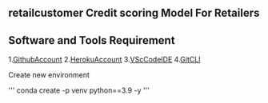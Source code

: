 ## retailcustomer Credit scoring Model For Retailers

## Software and Tools Requirement

1.[GithubAccount](https://github.com)
2.[HerokuAccount](https://heroku.com)
3.[VScCodeIDE](https://code.visualstudio.com/)
4.[GitCLI](https://https://git-scm.com/book/en/v2/Getting-Started-The-Command-Line)

Create new environment

'''
conda create -p venv python==3.9 -y
'''


